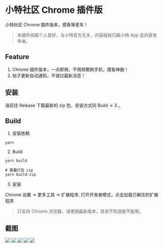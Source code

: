 # 小特社区 Chrome 插件版

小特社区 Chrome 插件版本，摸鱼等爱车！

> 本插件纯属个人爱好，与小特官方无关，内容版权归属小特 App 及内容发布者。

## Feature

1. Chrome 插件版本，一点即用，不用频繁刷手机，摸鱼神器！
2. 帖子更新自动通知，不错过最新消息！

## 安装
请前往 Release 下载最新的 zip 包，安装方式同 Build -> 3 。

## Build

1. 安装依赖
```shell
yarn
```

2. Build
```shell
yarn build

# 需要打包 zip
yarn build-zip
```

3. 安装

Chrome 设置 -> 更多工具 -> 扩展程序, 打开开发者模式，点击加载已解压的扩展程序

> 只支持 Chrome 浏览器，请使用最新版本，其余不知道能不能用。


## 截图

![](./docs/images/index-page.png)
![](./docs/images/recommend-page.png)
![](./docs/images/comments-page.png)
![](./docs/images/image-preview.png)
![](./docs/images/chrome-notify.png)
